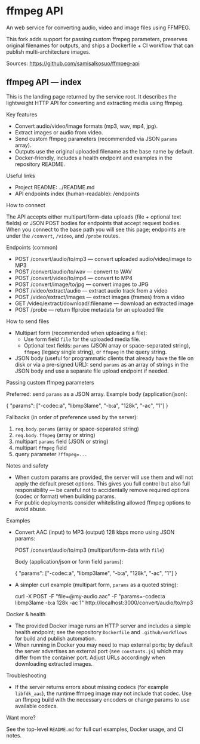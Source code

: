 # ffmpeg API

An web service for converting audio, video and image files using FFMPEG.

This fork adds support for passing custom ffmpeg parameters, preserves original
filenames for outputs, and ships a Dockerfile + CI workflow that can publish
multi-architecture images.

Sources: https://github.com/samisalkosuo/ffmpeg-api

## ffmpeg API — index

This is the landing page returned by the service root. It describes the
lightweight HTTP API for converting and extracting media using ffmpeg.

Key features

- Convert audio/video/image formats (mp3, wav, mp4, jpg).
- Extract images or audio from video.
- Send custom ffmpeg parameters (recommended via JSON `params` array).
- Outputs use the original uploaded filename as the base name by default.
- Docker-friendly, includes a health endpoint and examples in the repository README.

Useful links

- Project README: ../README.md
- API endpoints index (human-readable): /endpoints

How to connect

The API accepts either multipart/form-data uploads (file + optional text fields)
or JSON POST bodies for endpoints that accept request bodies. When you connect
to the base path you will see this page; endpoints are under the `/convert`,
`/video`, and `/probe` routes.

Endpoints (common)

- POST /convert/audio/to/mp3 — convert uploaded audio/video/image to MP3
- POST /convert/audio/to/wav — convert to WAV
- POST /convert/video/to/mp4 — convert to MP4
- POST /convert/image/to/jpg — convert images to JPG
- POST /video/extract/audio — extract audio track from a video
- POST /video/extract/images — extract images (frames) from a video
- GET /video/extract/download/:filename — download an extracted image
- POST /probe — return ffprobe metadata for an uploaded file

How to send files

- Multipart form (recommended when uploading a file):
	- Use form field `file` for the uploaded media file.
	- Optional text fields: `params` (JSON array or space-separated string),
		`ffmpeg` (legacy single string), or `ffmpeg` in the query string.
- JSON body (useful for programmatic clients that already have the file on disk
	or via a pre-signed URL): send `params` as an array of strings in the JSON body
	and use a separate file upload endpoint if needed.

Passing custom ffmpeg parameters

Preferred: send `params` as a JSON array. Example body (application/json):

{
	"params": ["-codec:a", "libmp3lame", "-b:a", "128k", "-ac", "1"]
}

Fallbacks (in order of preference used by the server):
1) `req.body.params` (array or space-separated string)
2) `req.body.ffmpeg` (array or string)
3) multipart `params` field (JSON or string)
4) multipart `ffmpeg` field
5) query parameter `?ffmpeg=...`

Notes and safety

- When custom params are provided, the server will use them and will not apply
	the default preset options. This gives you full control but also full
	responsibility — be careful not to accidentally remove required options
	(codec or format) when building params.
- For public deployments consider whitelisting allowed ffmpeg options to avoid
	abuse.

Examples

- Convert AAC (input) to MP3 (output) 128 kbps mono using JSON params:

	POST /convert/audio/to/mp3 (multipart/form-data with `file`)

	Body (application/json or form field `params`):

	{
		"params": ["-codec:a", "libmp3lame", "-b:a", "128k", "-ac", "1"]
	}

- A simpler curl example (multipart form, `params` as a quoted string):

	curl -X POST -F "file=@my-audio.aac" -F "params=-codec:a libmp3lame -b:a 128k -ac 1" http://localhost:3000/convert/audio/to/mp3

Docker & health

- The provided Docker image runs an HTTP server and includes a simple health
	endpoint; see the repository `Dockerfile` and `.github/workflows` for build
	and publish automation.
- When running in Docker you may need to map external ports; by default the
	server advertises an external port (see `constants.js`) which may differ from
	the container port. Adjust URLs accordingly when downloading extracted images.

Troubleshooting

- If the server returns errors about missing codecs (for example `libfdk_aac`),
	the runtime ffmpeg image may not include that codec. Use an ffmpeg build with
	the necessary encoders or change params to use available codecs.

Want more?

See the top-level `README.md` for full curl examples, Docker usage, and CI notes.
